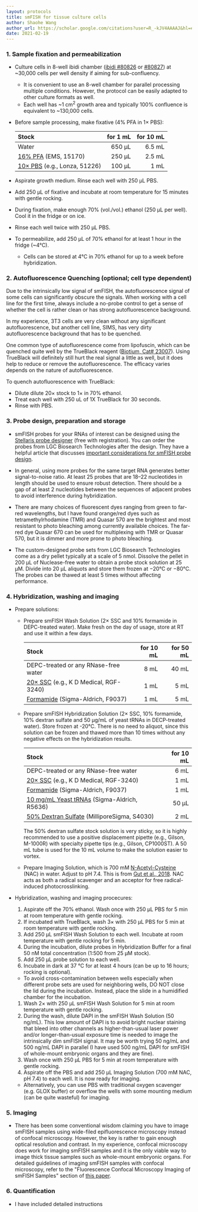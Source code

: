 ```yaml
---
layout: protocols
title: smFISH for tissue culture cells
author: Shaohe Wang
author_url: https://scholar.google.com/citations?user=R_-kJV4AAAAJ&hl=en
date: 2021-02-19
---
```



### 1. Sample fixation and permeabilization

- Culture cells in 8-well ibidi chamber ([ibidi #80826](https://ibidi.com/chambered-coverslips/13--slide-8-well-ibitreat.html) or [#80827](https://ibidi.com/glass-bottom/183--slide-8-well-glass-bottom.html)) at ~30,000 cells per well density if aiming for sub-confluency.

  - It is convenient to use an 8-well chamber for parallel processing multiple conditions. However, the protocol can be easily adapted to other culture formats as well.
  - Each well has ~1 cm<sup>2</sup> growth area and typically 100% confluence is equivalent to ~130,000 cells.


- Before sample processing, make fixative (4% PFA in 1× PBS):

  | Stock | for 1 mL | for 10 mL |
  |:---|---:|---:|
  | Water	| 650 µL | 6.5 mL |
  | [16% PFA](https://www.emsdiasum.com/microscopy/products/chemicals/paraformaldehyde.aspx) (EMS, 15170) | 250 µL | 2.5 mL |
  | [10× PBS](https://www.fishersci.com/shop/products/lonza-accugene-pbs-10x-pbs-1l/bma51226) (e.g., Lonza, 51226) | 100 µL | 1 mL |

- Aspirate growth medium. Rinse each well with 250 µL PBS.

- Add 250 µL of fixative and incubate at room temperature for 15 minutes with gentle rocking.

- During fixation, make enough 70% (vol./vol.) ethanol (250 µL per well). Cool it in the fridge or on ice.

- Rinse each well twice with 250 µL PBS.

- To permeabilize, add 250 µL of 70% ethanol for at least 1 hour in the fridge (~4°C).

  - Cells can be stored at 4°C in 70% ethanol for up to a week before hybridization.


### 2. Autofluorescence Quenching (optional; cell type dependent)

Due to the intrinsically low signal of smFISH, the autofluorescence signal of some cells can significantly obscure the signals. When working with a cell line for the first time, always include a no-probe control to get a sense of whether the cell is rather clean or has strong autofluorescence background.

In my experience, 3T3 cells are very clean without any significant autofluorescence, but another cell line, SIMS, has very dirty autofluorescence background that has to be quenched.

One common type of autofluorescence come from lipofuscin, which can be quenched quite well by the TrueBlack reagent ([Biotium, Cat# 23007](https://biotium.com/product/trueblack-lipofuscin-autofluorescence-quencher/)). Using TrueBlack will definitely still hurt the real signal a little as well, but it does help to reduce or remove the autofluorescence. The efficacy varies depends on the nature of autofluorescence.

To quench autofluorescence with TrueBlack:

- Dilute dilute 20× stock to 1× in 70% ethanol.
- Treat each well with 250 uL of 1X TrueBlack for 30 seconds.
- Rinse with PBS.


### 3. Probe design, preparation and storage

- smFISH probes for your RNAs of interest can be designed using the [Stellaris probe designer](https://www.biosearchtech.com/support/tools/design-software/stellaris-probe-designer) (free with registration). You can order the probes from LGC Biosearch Technologies after the design. They have a helpful article that discusses [important considerations for smFISH probe design](http://blog.biosearchtech.com/considerations-for-optimizing-stellaris-rna-fish-probe-design).

- In general, using more probes for the same target RNA generates better signal-to-noise ratio. At least 25 probes that are 18–22 nucleotides in length should be used to ensure robust detection. There should be a gap of at least 2 nucleotides between the sequences of adjacent probes to avoid interference during hybridization.

- There are many choices of fluorescent dyes ranging from green to far-red wavelengths, but I have found orange/red dyes such as tetramethylrhodamine (TMR) and Quasar 570 are the brightest and most resistant to photo bleaching among currently available choices. The far-red dye Quasar 670 can be used for multiplexing with TMR or Quasar 570, but it is dimmer and more prone to photo bleaching.

- The custom-designed probe sets from LGC Biosearch Technologies come as a dry pellet typically at a scale of 5 nmol. Dissolve the pellet in 200 μL of Nuclease-free water to obtain a probe stock solution at 25 μM. Divide into 20 μL aliquots and store them frozen at −20°C or −80°C. The probes can be thawed at least 5 times without affecting performance.


### 4. Hybridization, washing and imaging

- Prepare solutions:

  - Prepare smFISH Wash Solution (2× SSC and 10% formamide in DEPC-treated water). Make fresh on the day of usage, store at RT and use it within a few days.

    | Stock | for 10 mL | for 50 mL |
    |:---|---:|---:|
    | DEPC-treated or any RNase-free water	| 8 mL | 40 mL |
    | [20× SSC](https://kdmedical.com/Product.dmx?wid=702a2e7f-6ee0-466a-9ce4-2525f0bea1bd) (e.g., K D Medical, RGF-3240) | 1 mL | 5 mL |
    | [Formamide](https://www.sigmaaldrich.com/catalog/product/sigma/f9037?lang=en&region=US) (Sigma-Aldrich, F9037) | 1 mL | 5 mL |


  - Prepare smFISH Hybridization Solution (2× SSC, 10% formamide, 10% dextran sulfate and 50 μg/mL of yeast tRNAs in DECP-treated water). Store frozen at -20°C. There is no need to aliquot, since this solution can be frozen and thawed more than 10 times without any negative effects on the hybridization results.

    | Stock | for 10 mL |
    |:---|---:|
    | DEPC-treated or any RNase-free water	| 6 mL |
    | [20× SSC](https://kdmedical.com/Product.dmx?wid=702a2e7f-6ee0-466a-9ce4-2525f0bea1bd) (e.g., K D Medical, RGF-3240) | 1 mL |
    | [Formamide](https://www.sigmaaldrich.com/catalog/product/sigma/f9037?lang=en&region=US) (Sigma-Aldrich, F9037) | 1 mL |
    | [10 mg/mL Yeast tRNAs](https://www.sigmaaldrich.com/catalog/product/sigma/r5636?lang=en&region=US) (Sigma-Aldrich, R5636) | 50 µL |
    | [50% Dextran Sulfate](https://www.emdmillipore.com/US/en/product/Dextran-Sulfate-500-0-Solution,MM_NF-S4030) (MilliporeSigma, S4030) | 2 mL |

    The 50% dextran sulfate stock solution is very sticky, so it is highly recommended to use a positive displacement pipette (e.g., Gilson, M-1000R) with specialty pipette tips (e.g., Gilson, CP1000ST). A 50 mL tube is used for the 10 mL volume to make the solution easier to vortex.


  - Prepare Imaging Solution, which is 700 mM [N-Acetyl-Cysteine](https://www.sigmaaldrich.com/catalog/product/sial/a7250?lang=en&region=US) (NAC) in water. Adjust to pH 7.4. This is from [Gut et al., 2018](https://science.sciencemag.org/content/361/6401/eaar7042). NAC acts as both a radical scavenger and an acceptor for free radical-induced photocrosslinking.


- Hybridization, washing and imaging procecures:

  1. Aspirate off the 70% ethanol. Wash once with 250 µL PBS for 5 min at room temperature with gentle rocking.
  1. If incubated with TrueBlack, wash 3× with 250 µL PBS for 5 min at room temperature with gentle rocking.
  1. Add 250 µL smFISH Wash Solution to each well. Incubate at room temperature with gentle rocking for 5 min.
  1. During the incubation, dilute probes in Hybridization Buffer for a final 50 nM total concentration (1:500 from 25 µM stock).
  1. Add 250 µL probe solution to each well.
  1. Incubate in dark at 37 °C for at least 4 hours (can be up to 16 hours; rocking is optional).
    - To avoid cross-contamination between wells especially when different probe sets are used for neighboring wells, DO NOT close the lid during the incubation. Instead, place the slide in a humidified chamber for the incubation.
  1. Wash 2× with 250 µL smFISH Wash Solution for 5 min at room temperature with gentle rocking.
  1. During the wash, dilute DAPI in the smFISH Wash Solution (50 ng/mL). This low amount of DAPI is to avoid bright nuclear staining that bleed into other channels as higher-than-usual laser power and/or longer-than-usual exposure time is needed to image the intrinsically dim smFISH signal. It may be worth trying 50 ng/mL and 500 ng/mL DAPI in parallel (I have used 500 ng/mL DAPI for smFISH of whole-mount embryonic organs and they are fine).
  1. Wash once with 250 µL PBS for 5 min at room temperature with gentle rocking.
  1. Aspirate off the PBS and add 250 µL Imaging Solution (700 mM NAC, pH 7.4) to each well. It is now ready for imaging.
    - Alternatively, you can use PBS with traditional oxygen scavenger (e.g. GLOX buffer) or overflow the wells with some mounting medium (can be quite wasteful) for imaging.


### 5. Imaging

- There has been some conventional wisdom claiming you have to image smFISH samples using wide-filed epifluorescence microscopy instead of confocal microscopy. However, the key is rather to gain enough optical resolution and contrast. In my experience, confocal microscopy does work for imaging smFISH samples and it is the only viable way to image thick tissue samples such as whole-mount embryonic organs. For detailed guidelines of imaging smFISH samples with confocal microscopy, refer to the "Fluorescence Confocal Microscopy Imaging of smFISH Samples" section of [this paper](https://www.ncbi.nlm.nih.gov/pmc/articles/PMC6500779/).


### 6. Quantification

- I have included detailed instructions 
